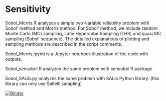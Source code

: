 # Sensitivity

Sobol_Morris.R analyzes a simple two-variable reliability problem with Sobol' method and Morris method. For Sobol' method, we include random Monte Carlo (MC) sampling, Latin Hypercube Sampling (LHS) and quasi MC sampling (Sobol' sequence). The detailed explanations of plotting and sampling methods are described in the script comments.

Sobol_Morris.ipynb is a Jupyter notebook illustration of the code with outputs.

Sobol_sensobol.R analyzes the same problem with sensobol R package.

Sobol_SALib.py analyzes the same problem with SALib Python library. (this library can only use Saltelli sampling)

[![Binder](https://mybinder.org/badge_logo.svg)](https://mybinder.org/v2/gh/yhaochen/Sensitivity/HEAD?labpath=Gaussian_process.ipynb)
